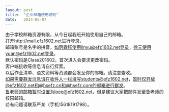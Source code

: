 ```yaml
---
layout: post
title:  "企业邮箱使用说明"
date:   2014-06-07
---
```


由于学校邮箱资源有限，从今日起我班开始使用自己的邮箱。  
打开http://mail.efz1602.net进行登录，  
邮箱账号是名字的拼音，如厉霖钰使用linyu@efz1602.net登录，徐元使用yuan@efz1602.net登录。  
默认密码是Class201602。首次进入会要求更改密码。  
客户端接收等信息请自行探索。  
以后作业清单、语文资料等资源都会发至你的邮箱。请注意查收。  
如果需要群发消息请在收件人一栏填写students@efz1602.net，暂时仅开放@efz1602.net和@hsefz.cn和@hsefz.com的邮箱进行群发。  
鲁老师的邮箱暂时设置为loee@efz1602.net，但是建议大家把邮件发至鲁老师的校园邮箱。  
若有问题请联系严某（手机15618191798）。  